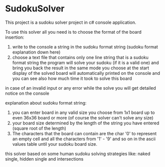 # SudokuSolver

This project is a sudoku solver project in c# console application.

To use this solver all you need is to choose the format of the board insertion:

1. write to the console a string in the sudoku format string (sudoku format explanation down here)
2. choose a text file that contains only one line string that is a sudoku format string
the program will solve your sudoku (if it is a valid one) and bring you back the result in the same mode you choose at the start display of the solved board will automatically printed on the console and you can see also how much time it took to solve this board

in case of an invalid input or any error while the solve you will get detailed notice on the console

explanation about sudoku format string:

1. you can enter board in any valid size you choose from 1x1 board up to even 36x36 board or more (of course the solver can't solve any size)
2. your board size determined by the length of the string you have entered (square root of the length)
3. The characters that the board can contain are the char '0' to represent an empty cell and all the characters from '1' - '9' and so on in the ascii values table until your sudoku board size.

this solver based on some human sudoku solving strategies like: naked single, hidden single and intersections


